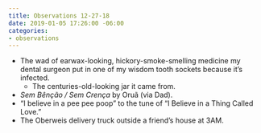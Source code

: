 ```yaml
---
title: Observations 12-27-18
date: 2019-01-05 17:26:00 -06:00
categories:
- observations
---
```


- The wad of earwax-looking, hickory-smoke-smelling medicine my dental surgeon put in one of my wisdom tooth sockets because it’s infected.
	- The centuries-old-looking jar it came from.
- *Sem Bênção / Sem Crença* by Oruã (via Dad).
- “I believe in a pee pee poop” to the tune of “I Believe in a Thing Called Love.”
- The Oberweis delivery truck outside a friend’s house at 3AM.